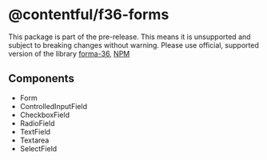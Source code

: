 # @contentful/f36-forms

This package is part of the pre-release. This means it is unsupported and subject to breaking changes without warning.
Please use official, supported version of the library [forma-36](https://github.com/contentful/forma-36/tree/master/packages/forma-36-react-components), [NPM](https://www.npmjs.com/package/@contentful/forma-36-react-components)

## Components

- Form
- ControlledInputField
- CheckboxField
- RadioField
- TextField
- Textarea
- SelectField
